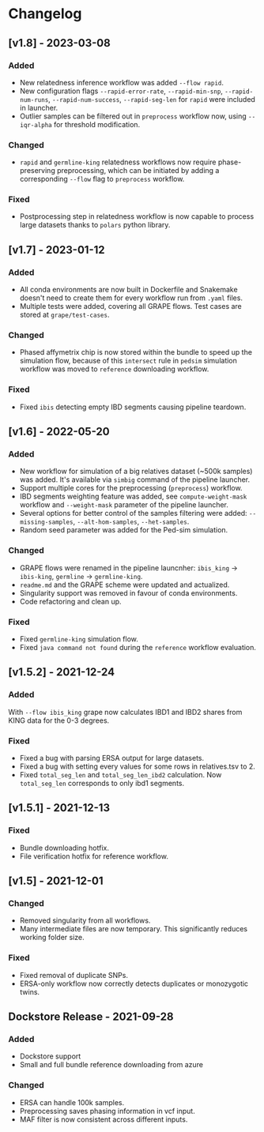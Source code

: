 # Changelog

## [v1.8] - 2023-03-08

### Added

- New relatedness inference workflow was added `--flow rapid`.
- New configuration flags `--rapid-error-rate`, `--rapid-min-snp`, `--rapid-num-runs`, `--rapid-num-success`, `--rapid-seg-len` for `rapid` were included in launcher.
- Outlier samples can be filtered out in `preprocess` workflow now, using `--iqr-alpha` for threshold modification.

### Changed

- `rapid` and `germline-king` relatedness workflows now require phase-preserving preprocessing, which can be initiated by adding a corresponding `--flow` flag to `preprocess` workflow.

### Fixed

- Postprocessing step in relatedness workflow is now capable to process large datasets thanks to `polars` python library.

## [v1.7] - 2023-01-12

### Added

- All conda environments are now built in Dockerfile and Snakemake doesn't need to create them for every workflow run from `.yaml` files.
- Multiple tests were added, covering all GRAPE flows. Test cases are stored at `grape/test-cases`.

### Changed

- Phased affymetrix chip is now stored within the bundle to speed up the simulation flow, because of this `intersect` rule in `pedsim` simulation workflow was moved to `reference` downloading workflow.

### Fixed

- Fixed `ibis` detecting empty IBD segments causing pipeline teardown.

## [v1.6] - 2022-05-20

### Added

- New workflow for simulation of a big relatives dataset (~500k samples) was added. It's available via `simbig` command of the pipeline launcher.
- Support multiple cores for the preprocessing (`preprocess`) workflow.
- IBD segments weighting feature was added, see `compute-weight-mask` workflow and `--weight-mask` parameter of the pipeline launcher.
- Several options for better control of the samples filtering were added: `--missing-samples`, `--alt-hom-samples`, `--het-samples`.
- Random seed parameter was added for the Ped-sim simulation.

### Changed

- GRAPE flows were renamed in the pipeline launcnher: `ibis_king` -> `ibis-king`, `germline` -> `germline-king`.
- `readme.md` and the GRAPE scheme were updated and actualized.
- Singularity support was removed in favour of conda environments.
- Code refactoring and clean up.

### Fixed

- Fixed `germline-king` simulation flow.
- Fixed `java command not found` during the `reference` workflow evaluation.

## [v1.5.2] - 2021-12-24

### Added

With `--flow ibis_king` grape now calculates IBD1 and IBD2 shares from KING data for the 0-3 degrees.

### Fixed

- Fixed a bug with parsing ERSA output for large datasets.
- Fixed a bug with setting every values for some rows in relatives.tsv to 2.
- Fixed `total_seg_len` and `total_seg_len_ibd2` calculation. Now `total_seg_len` corresponds to only ibd1 segments.

## [v1.5.1] - 2021-12-13

### Fixed

- Bundle downloading hotfix.
- File verification hotfix for reference workflow.

## [v1.5] - 2021-12-01

### Changed

- Removed singularity from all workflows.
- Many intermediate files are now temporary. This significantly reduces working folder size.

### Fixed

- Fixed removal of duplicate SNPs.
- ERSA-only workflow now correctly detects duplicates or monozygotic twins.

## Dockstore Release - 2021-09-28

### Added

- Dockstore support
- Small and full bundle reference downloading from azure

### Changed

- ERSA can handle 100k samples.
- Preprocessing saves phasing information in vcf input.
- MAF filter is now consistent across different inputs.
